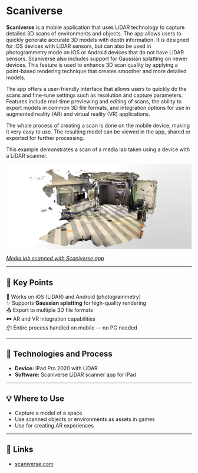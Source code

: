# Scaniverse

**Scaniverse** is a mobile application that uses LiDAR technology to capture detailed 3D scans of environments and objects. The app allows users to quickly generate accurate 3D models with depth information. It is designed for iOS devices with LiDAR sensors, but can also be used in photogrammetry mode on iOS or Android devices that do not have LiDAR sensors. Scaniverse also includes support for Gaussian splatting on newer devices. This feature is used to enhance 3D scan quality by applying a point-based rendering technique that creates smoother and more detailed models.

The app offers a user-friendly interface that allows users to quickly do the scans and fine-tune settings such as resolution and capture parameters. Features include real-time previewing and editing of scans, the ability to export models in common 3D file formats, and integration options for use in augmented reality (AR) and virtual reality (VR) applications.

The whole process of creating a scan is done on the mobile device, making it very easy to use. The resulting model can be viewed in the app, shared or exported for further processing.

This example demonstrates a scan of a media lab taken using a device with a LiDAR scanner.

[![Scaniverse](../../images/scaniverse.PNG)](https://sketchfab.com/3d-models/scaniverse-medialab-7dd270dd046c4f6799ac96126b6566fc/embed)

_[Media lab scanned with Scaniverse app](https://sketchfab.com/3d-models/scaniverse-medialab-7dd270dd046c4f6799ac96126b6566fc/embed)_

---

## 🔑 Key Points

📱 Works on iOS (LiDAR) and Android (photogrammetry)  
✨ Supports **Gaussian splatting** for high-quality rendering  
📤 Export to multiple 3D file formats  
🕶️ AR and VR integration capabilities  
📦 Entire process handled on mobile — no PC needed

---

## 🧰 Technologies and Process

- **Device:** iPad Pro 2020 with LiDAR
- **Software:** Scaniverse LiDAR scanner app for iPad

---

## 💡 Where to Use

- Capture a model of a space
- Use scanned objects or environments as assets in games
- Use for creating AR experiences

---

## 🔗 Links

- [scaniverse.com](https://scaniverse.com)
